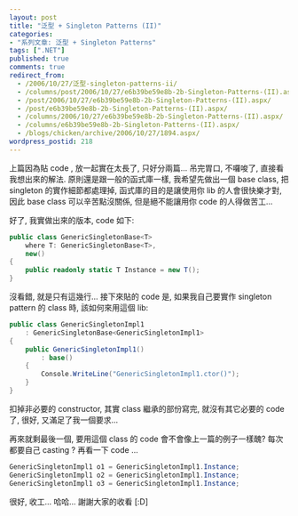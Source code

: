 ```yaml
---
layout: post
title: "泛型 + Singleton Patterns (II)"
categories:
- "系列文章: 泛型 + Singleton Patterns"
tags: [".NET"]
published: true
comments: true
redirect_from:
  - /2006/10/27/泛型-singleton-patterns-ii/
  - /columns/post/2006/10/27/e6b39be59e8b-2b-Singleton-Patterns-(II).aspx/
  - /post/2006/10/27/e6b39be59e8b-2b-Singleton-Patterns-(II).aspx/
  - /post/e6b39be59e8b-2b-Singleton-Patterns-(II).aspx/
  - /columns/2006/10/27/e6b39be59e8b-2b-Singleton-Patterns-(II).aspx/
  - /columns/e6b39be59e8b-2b-Singleton-Patterns-(II).aspx/
  - /blogs/chicken/archive/2006/10/27/1894.aspx/
wordpress_postid: 218
---
```


上篇因為貼 code , 放一起實在太長了, 只好分兩篇... 吊完胃口, 不囉唆了, 直接看我想出來的解法. 原則還是跟一般的函式庫一樣, 我希望先做出一個 base class, 把 singleton 的實作細節都處理掉, 函式庫的目的是讓使用你 lib 的人會很快樂才對, 因此 base class 可以辛苦點沒關係, 但是絕不能讓用你 code 的人得做苦工...

好了, 我實做出來的版本, code 如下:

```csharp
public class GenericSingletonBase<T>
    where T: GenericSingletonBase<T>,
    new()
{
    public readonly static T Instance = new T();
}
```

<!--more-->

沒看錯, 就是只有這幾行... 接下來貼的 code 是, 如果我自己要實作 singleton pattern 的 class 時, 該如何來用這個 lib:

```csharp
public class GenericSingletonImpl1
    : GenericSingletonBase<GenericSingletonImpl1>
{
    public GenericSingletonImpl1()
        : base()
    {
        Console.WriteLine("GenericSingletonImpl1.ctor()");
    }
}
```

扣掉非必要的 constructor, 其實 class 繼承的部份寫完, 就沒有其它必要的 code 了, 很好, 又滿足了我一個要求...

再來就剩最後一個, 要用這個 class 的 code 會不會像上一篇的例子一樣醜? 每次都要自己 casting ? 再看一下 code ...

```csharp
GenericSingletonImpl1 o1 = GenericSingletonImpl1.Instance;
GenericSingletonImpl1 o2 = GenericSingletonImpl1.Instance;
GenericSingletonImpl1 o3 = GenericSingletonImpl1.Instance;
```

很好, 收工... 哈哈... 謝謝大家的收看 [:D]
